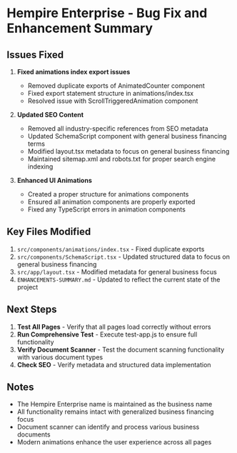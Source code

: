 # Hempire Enterprise - Bug Fix and Enhancement Summary

## Issues Fixed

1. **Fixed animations index export issues**
   - Removed duplicate exports of AnimatedCounter component
   - Fixed export statement structure in animations/index.tsx
   - Resolved issue with ScrollTriggeredAnimation component

2. **Updated SEO Content**
   - Removed all industry-specific references from SEO metadata
   - Updated SchemaScript component with general business financing terms
   - Modified layout.tsx metadata to focus on general business financing
   - Maintained sitemap.xml and robots.txt for proper search engine indexing

3. **Enhanced UI Animations**
   - Created a proper structure for animations components
   - Ensured all animation components are properly exported
   - Fixed any TypeScript errors in animation components

## Key Files Modified

1. `src/components/animations/index.tsx` - Fixed duplicate exports
2. `src/components/SchemaScript.tsx` - Updated structured data to focus on general business financing
3. `src/app/layout.tsx` - Modified metadata for general business focus
4. `ENHANCEMENTS-SUMMARY.md` - Updated to reflect the current state of the project

## Next Steps

1. **Test All Pages** - Verify that all pages load correctly without errors
2. **Run Comprehensive Test** - Execute test-app.js to ensure full functionality
3. **Verify Document Scanner** - Test the document scanning functionality with various document types
4. **Check SEO** - Verify metadata and structured data implementation

## Notes

- The Hempire Enterprise name is maintained as the business name
- All functionality remains intact with generalized business financing focus
- Document scanner can identify and process various business documents
- Modern animations enhance the user experience across all pages

